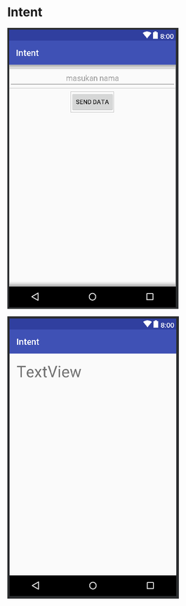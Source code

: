 # Intent
![alt text](https://github.com/Haifa16/Intent/blob/master/inten.PNG)

![alt text](https://github.com/Haifa16/Intent/blob/master/intentarget.PNG)
